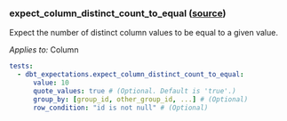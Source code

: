 ### expect_column_distinct_count_to_equal ([source](https://github.com/calogica/dbt-expectations/blob/main/README.md#expect_column_distinct_count_to_equal))

Expect the number of distinct column values to be equal to a given value.

*Applies to:* Column

```yaml
tests:
  - dbt_expectations.expect_column_distinct_count_to_equal:
      value: 10
      quote_values: true # (Optional. Default is 'true'.)
      group_by: [group_id, other_group_id, ...] # (Optional)
      row_condition: "id is not null" # (Optional)
```